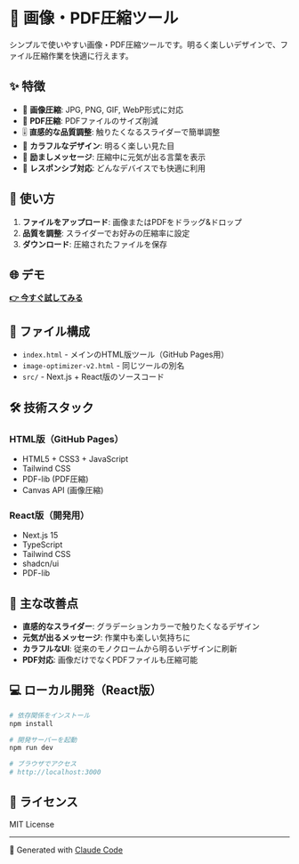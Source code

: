 # 🎨 画像・PDF圧縮ツール

シンプルで使いやすい画像・PDF圧縮ツールです。明るく楽しいデザインで、ファイル圧縮作業を快適に行えます。

## ✨ 特徴

- 📸 **画像圧縮**: JPG, PNG, GIF, WebP形式に対応
- 📄 **PDF圧縮**: PDFファイルのサイズ削減
- 🎚️ **直感的な品質調整**: 触りたくなるスライダーで簡単調整
- 🌈 **カラフルなデザイン**: 明るく楽しい見た目
- 💬 **励ましメッセージ**: 圧縮中に元気が出る言葉を表示
- 📱 **レスポンシブ対応**: どんなデバイスでも快適に利用

## 🚀 使い方

1. **ファイルをアップロード**: 画像またはPDFをドラッグ&ドロップ
2. **品質を調整**: スライダーでお好みの圧縮率に設定
3. **ダウンロード**: 圧縮されたファイルを保存

## 🌐 デモ

**[👉 今すぐ試してみる](https://yamako1010.github.io/image-compression-tools/)**

## 📁 ファイル構成

- `index.html` - メインのHTML版ツール（GitHub Pages用）
- `image-optimizer-v2.html` - 同じツールの別名
- `src/` - Next.js + React版のソースコード

## 🛠️ 技術スタック

### HTML版（GitHub Pages）
- HTML5 + CSS3 + JavaScript
- Tailwind CSS
- PDF-lib (PDF圧縮)
- Canvas API (画像圧縮)

### React版（開発用）
- Next.js 15
- TypeScript
- Tailwind CSS
- shadcn/ui
- PDF-lib

## 🎉 主な改善点

- **直感的なスライダー**: グラデーションカラーで触りたくなるデザイン
- **元気が出るメッセージ**: 作業中も楽しい気持ちに
- **カラフルなUI**: 従来のモノクロームから明るいデザインに刷新
- **PDF対応**: 画像だけでなくPDFファイルも圧縮可能

## 💻 ローカル開発（React版）

```bash
# 依存関係をインストール
npm install

# 開発サーバーを起動
npm run dev

# ブラウザでアクセス
# http://localhost:3000
```

## 📄 ライセンス

MIT License

---

🤖 Generated with [Claude Code](https://claude.ai/code)
